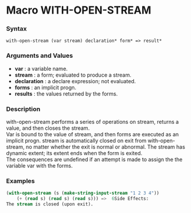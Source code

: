 <!-- Generated on 05/10/2020 by https://github.com/anto2oo/clhs-evolved -->

# Macro WITH-OPEN-STREAM

### Syntax
`with-open-stream (var stream) declaration* form* => result*`  


### Arguments and Values
- **var** : a variable name.   
- **stream** : a form; evaluated to produce a stream.   
- **declaration** : a declare expression; not evaluated.   
- **forms** : an implicit progn.   
- **results** : the values returned by the forms.   


### Description
with-open-stream performs a series of operations on stream, returns a value, and then closes the stream.  
Var is bound to the value of stream, and then forms are executed as an implicit progn. stream is automatically closed on exit from with-open-stream, no matter whether the exit is normal or abnormal.  The stream has dynamic extent; its extent ends when the form is exited.  
 The consequences are undefined if an attempt is made to assign the the variable var with the forms.



### Examples
```lisp 
(with-open-stream (s (make-string-input-stream "1 2 3 4"))
    (+ (read s) (read s) (read s))) =>  6Side Effects:
The stream is closed (upon exit).
```
